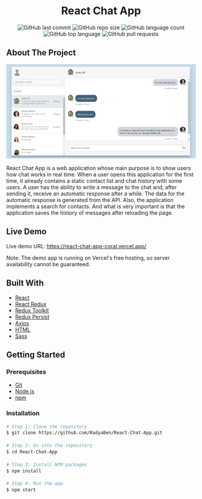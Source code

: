 <div align="center">
	<br>
	<h1>React Chat App</h1>
</div>

<!-- PROJECT SHIELDS -->
<div align="center">

   ![GitHub last commit](https://img.shields.io/github/last-commit/RadyaBen/React-Chat-App?style=plastic)
   ![GitHub repo size](https://img.shields.io/github/repo-size/RadyaBen/React-Chat-App?style=plastic)
   ![GitHub language count](https://img.shields.io/github/languages/count/RadyaBen/React-Chat-App?style=plastic)
   ![GitHub top language](https://img.shields.io/github/languages/top/RadyaBen/React-Chat-App?style=plastic)
   ![GitHub pull requests](https://img.shields.io/github/issues-pr/RadyaBen/React-Chat-App?style=plastic)

</div>

<!-- ABOUT THE PROJECT -->
## About The Project

<img src="src/assets/images/app-screenshot.png" max-width="100%" height="auto" alt="React Chat App" title="React Chat App">

React Chat App is a web application whose main purpose is to show users how chat works in real time. When a user opens this application for the first time, it already contains a static contact list and chat history with some users. 
A user has the ability to write a message to the chat and, after sending it, receive an automatic response after a while. The data for the automatic response is generated from the API. Also, the application implements a search for contacts. And what is very important is that the application saves the history of messages after reloading the page.

<!-- LIVE DEMO -->
## Live Demo

Live demo URL: https://react-chat-app-coral.vercel.app/

Note: The demo app is running on Vercel's free hosting, so server availability cannot be guaranteed.

## Built With

* [React](https://reactjs.org/)
* [React Redux](https://react-redux.js.org/)
* [Redux Toolkit](https://redux-toolkit.js.org/)
* [Redux Persist](https://github.com/rt2zz/redux-persist)
* [Axios](https://axios-http.com/)
* [HTML](https://developer.mozilla.org/en-US/docs/Web/HTML)
* [Sass](https://sass-lang.com/)

<!-- GETTING STARTED -->
## Getting Started

### Prerequisites

* [Git](https://git-scm.com)
* [Node.js](https://nodejs.org/en/download/)
* [npm](http://npmjs.com)

### Installation

```sh
# Step 1: Clone the repository
$ git clone https://github.com/RadyaBen/React-Chat-App.git

# Step 2: Go into the repository
$ cd React-Chat-App

# Step 3: Install NPM packages
$ npm install

# Step 4: Run the app
$ npm start
```